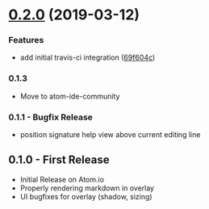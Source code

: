 # [0.2.0](https://github.com/atom-ide-community/atom-ide-signature-help/compare/v0.1.3...v0.2.0) (2019-03-12)


### Features

* add initial travis-ci integration ([69f604c](https://github.com/atom-ide-community/atom-ide-signature-help/commit/69f604c))

### 0.1.3
* Move to atom-ide-community

### 0.1.1 - Bugfix Release
* position signature help view above current editing line

## 0.1.0 - First Release
* Initial Release on Atom.io
* Properly rendering markdown in overlay
* UI bugfixes for overlay (shadow, sizing)
